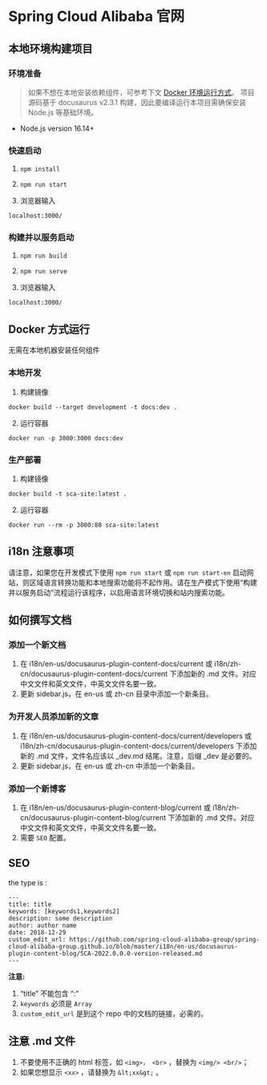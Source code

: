 # Spring Cloud Alibaba 官网

## 本地环境构建项目

### 环境准备

> 如果不想在本地安装依赖组件，可参考下文 [Docker 环境运行方式](#docker-方式运行)。
> 项目源码基于 docusaurus v2.3.1 构建，因此要编译运行本项目需确保安装 Node.js 等基础环境。

- Node.js version 16.14+

### 快速启动

1. `npm install`

2. `npm run start`

3. 浏览器输入

```shell
localhost:3000/
```

### 构建并以服务启动

1. `npm run build`

2. `npm run serve`

3. 浏览器输入

```shell
localhost:3000/
```

## Docker 方式运行

无需在本地机器安装任何组件

### 本地开发

1. 构建镜像

```shell
docker build --target development -t docs:dev .
```

2. 运行容器

```shell
docker run -p 3000:3000 docs:dev
```

### 生产部署

1. 构建镜像

```shell
docker build -t sca-site:latest .
```

2. 运行容器

```shell
docker run --rm -p 3000:80 sca-site:latest
```

## i18n 注意事项

请注意，如果您在开发模式下使用 `npm run start` 或 `npm run start-en` 启动网站，则区域语言转换功能和本地搜索功能将不起作用。请在生产模式下使用“构建并以服务启动”流程运行该程序，以启用语言环境切换和站内搜索功能。

## 如何撰写文档

### 添加一个新文档

1. 在 i18n/en-us/docusaurus-plugin-content-docs/current 或 i18n/zh-cn/docusaurus-plugin-content-docs/current 下添加新的 .md 文件。对应中文文件和英文文件，中英文文件名要一致。
2. 更新 sidebar.js，在 en-us 或 zh-cn 目录中添加一个新条目。

### 为开发人员添加新的文章

1. 在 i18n/en-us/docusaurus-plugin-content-docs/current/developers 或 i18n/zh-cn/docusaurus-plugin-content-docs/current/developers 下添加新的 .md 文件，文件名应该以 \_dev.md 结尾。注意，后缀 \_dev 是必要的。
2. 更新 sidebar.js，在 en-us 或 zh-cn 中添加一个新条目。

### 添加一个新博客

1. 在 i18n/en-us/docusaurus-plugin-content-blog/current 或 i18n/zh-cn/docusaurus-plugin-content-blog/current 下添加新的 .md 文件。对应中文文件和英文文件，中英文文件名要一致。
2. 需要 `SEO` 配置。

## SEO

the type is :

```
---
title: title
keywords: [keywords1,keywords2]
description: some description
author: author name
date: 2018-12-29
custom_edit_url: https://github.com/spring-cloud-alibaba-group/spring-cloud-alibaba-group.github.io/blob/master/i18n/en-us/docusaurus-plugin-content-blog/SCA-2022.0.0.0-version-released.md
---
```

**注意:**

1. “title” 不能包含 “:”
2. `keywords` 必须是 `Array`
3. `custom_edit_url` 是到这个 repo 中的文档的链接，必需的。

## 注意 .md 文件

1. 不要使用不正确的 html 标签，如 `<img>， <br>` ，替换为 `<img/> <br/>`；
2. 如果您想显示 `<xx>` ，请替换为 `&lt;xx&gt;` 。
